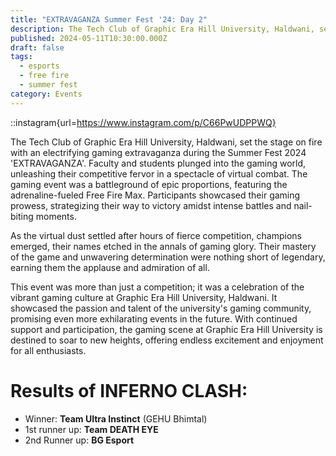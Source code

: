 ```yaml
---
title: "EXTRAVAGANZA Summer Fest '24: Day 2"
description: The Tech Club of Graphic Era Hill University, Haldwani, set the stage on fire with an electrifying gaming extravaganza during the Summer Fest 2024 'EXTRAVAGANZA'. Faculty and students plunged into the gaming world, unleashing their competitive fervor in a spectacle of virtual combat.
published: 2024-05-11T10:30:00.000Z
draft: false
tags:
  - esports
  - free fire
  - summer fest
category: Events
---
```


::instagram{url=https://www.instagram.com/p/C66PwUDPPWQ}

The Tech Club of Graphic Era Hill University, Haldwani, set the stage on fire
with an electrifying gaming extravaganza during the Summer Fest 2024
'EXTRAVAGANZA'. Faculty and students plunged into the gaming world, unleashing
their competitive fervor in a spectacle of virtual combat. The gaming event was
a battleground of epic proportions, featuring the adrenaline-fueled Free Fire
Max. Participants showcased their gaming prowess, strategizing their way to
victory amidst intense battles and nail-biting moments.

As the virtual dust settled after hours of fierce competition, champions
emerged, their names etched in the annals of gaming glory. Their mastery of the
game and unwavering determination were nothing short of legendary, earning them
the applause and admiration of all.

This event was more than just a competition; it was a celebration of the vibrant
gaming culture at Graphic Era Hill University, Haldwani. It showcased the
passion and talent of the university's gaming community, promising even more
exhilarating events in the future. With continued support and participation, the
gaming scene at Graphic Era Hill University is destined to soar to new heights,
offering endless excitement and enjoyment for all enthusiasts.

# Results of INFERNO CLASH:

- Winner: **Team Ultra Instinct** (GEHU Bhimtal)
- 1st runner up: **Team DEATH EYE**
- 2nd Runner up: **BG Esport**
